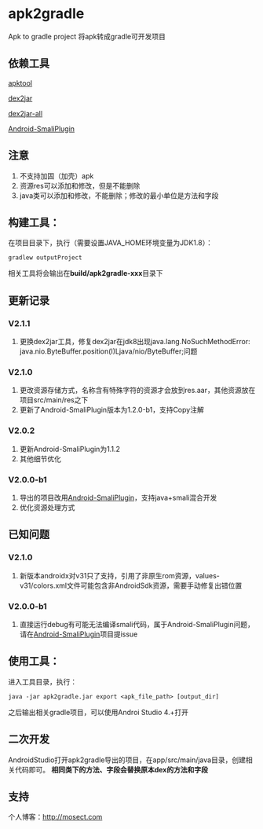 # apk2gradle
Apk to gradle project
将apk转成gradle可开发项目

## 依赖工具
[apktool](https://ibotpeaches.github.io/Apktool/)

[dex2jar](https://github.com/pxb1988/dex2jar)

[dex2jar-all](https://github.com/Mosect/dex2jar-all)

[Android-SmaliPlugin](https://github.com/Mosect/Android-SmaliPlugin)

## 注意
1. 不支持加固（加壳）apk
2. 资源res可以添加和修改，但是不能删除
3. java类可以添加和修改，不能删除；修改的最小单位是方法和字段

## 构建工具：
在项目目录下，执行（需要设置JAVA_HOME环境变量为JDK1.8）：
```
gradlew outputProject
```
相关工具将会输出在**build/apk2gradle-xxx**目录下

## 更新记录

### V2.1.1
1. 更换dex2jar工具，修复dex2jar在jdk8出现java.lang.NoSuchMethodError: java.nio.ByteBuffer.position(I)Ljava/nio/ByteBuffer;问题

### V2.1.0
1. 更改资源存储方式，名称含有特殊字符的资源才会放到res.aar，其他资源放在项目src/main/res之下
2. 更新了Android-SmaliPlugin版本为1.2.0-b1，支持Copy注解

### V2.0.2
1. 更新Android-SmaliPlugin为1.1.2
2. 其他细节优化


### V2.0.0-b1

1. 导出的项目改用[Android-SmaliPlugin](https://github.com/Mosect/Android-SmaliPlugin)，支持java+smali混合开发
2. 优化资源处理方式

## 已知问题

### V2.1.0
1. 新版本androidx对v31只了支持，引用了非原生rom资源，values-v31/colors.xml文件可能包含非AndroidSdk资源，需要手动修复出错位置

### V2.0.0-b1
1. 直接运行debug有可能无法编译smali代码，属于Android-SmaliPlugin问题，请在[Android-SmaliPlugin](https://github.com/Mosect/Android-SmaliPlugin)项目提issue


## 使用工具：
进入工具目录，执行：
```
java -jar apk2gradle.jar export <apk_file_path> [output_dir]
```
之后输出相关gradle项目，可以使用Androi Studio 4.+打开

## 二次开发
AndroidStudio打开apk2gradle导出的项目，在app/src/main/java目录，创建相关代码即可。
**相同类下的方法、字段会替换原本dex的方法和字段**

## 支持
个人博客：http://mosect.com
